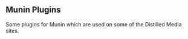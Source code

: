 Munin Plugins
-------------

Some plugins for Munin which are used on some of the Distilled Media sites.
